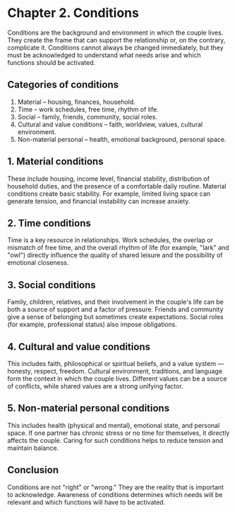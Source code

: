 <div style="page-break-before: always;"></div>

# Chapter 2. Conditions

Conditions are the background and environment in which the couple lives. They create the frame that can support the relationship or, on the contrary, complicate it. Conditions cannot always be changed immediately, but they must be acknowledged to understand what needs arise and which functions should be activated.

## Categories of conditions

1. Material – housing, finances, household.
2. Time – work schedules, free time, rhythm of life.
3. Social – family, friends, community, social roles.
4. Cultural and value conditions – faith, worldview, values, cultural environment.
5. Non-material personal – health, emotional background, personal space.

## 1. Material conditions

These include housing, income level, financial stability, distribution of household duties, and the presence of a comfortable daily routine. Material conditions create basic stability. For example, limited living space can generate tension, and financial instability can increase anxiety.

## 2. Time conditions

Time is a key resource in relationships. Work schedules, the overlap or mismatch of free time, and the overall rhythm of life (for example, "lark" and "owl") directly influence the quality of shared leisure and the possibility of emotional closeness.

## 3. Social conditions

Family, children, relatives, and their involvement in the couple's life can be both a source of support and a factor of pressure. Friends and community give a sense of belonging but sometimes create expectations. Social roles (for example, professional status) also impose obligations.

## 4. Cultural and value conditions

This includes faith, philosophical or spiritual beliefs, and a value system — honesty, respect, freedom. Cultural environment, traditions, and language form the context in which the couple lives. Different values can be a source of conflicts, while shared values are a strong unifying factor.

## 5. Non-material personal conditions

This includes health (physical and mental), emotional state, and personal space. If one partner has chronic stress or no time for themselves, it directly affects the couple. Caring for such conditions helps to reduce tension and maintain balance.

## Conclusion

Conditions are not "right" or "wrong." They are the reality that is important to acknowledge. Awareness of conditions determines which needs will be relevant and which functions will have to be activated.
